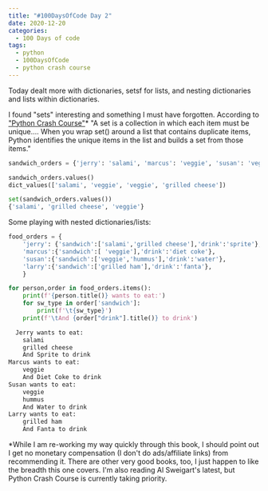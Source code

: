 ```yaml
---
title: "#100DaysOfCode Day 2"
date: 2020-12-20
categories:
  - 100 Days of code
tags:
  - python
  - 100DaysOfCode
  - python crash course
---
```


Today dealt more with dictionaries, setsf for lists, and nesting dictionaries and lists within dictionaries.

I found "sets" interesting and something I must have forgotten. According to ["Python Crash Course"][python-crash-course]* "A set is a collection in which each item must be unique.... When you wrap set() around a list that contains duplicate items, Python identifies the unique items in the list and builds a set from those items."


```python
sandwich_orders = {'jerry': 'salami', 'marcus': 'veggie', 'susan': 'veggie', 'larry': 'grilled cheese'}

sandwich_orders.values()
dict_values(['salami', 'veggie', 'veggie', 'grilled cheese'])

set(sandwich_orders.values())
{'salami', 'grilled cheese', 'veggie'}
```

Some playing with nested dictionaries/lists:

```python
food_orders = {
	'jerry': {'sandwich':['salami','grilled cheese'],'drink':'sprite'},
	'marcus':{'sandwich':[ 'veggie'],'drink':'diet coke'},
	'susan':{'sandwich':['veggie','hummus'],'drink':'water'},
	'larry':{'sandwich':['grilled ham'],'drink':'fanta'},
	}

for person,order in food_orders.items():
	print(f'{person.title()} wants to eat:')
	for sw_type in order['sandwich']:
		print(f'\t{sw_type}')
	print(f'\tAnd {order["drink"].title()} to drink')

  Jerry wants to eat:
	salami
	grilled cheese
	And Sprite to drink
Marcus wants to eat:
	veggie
	And Diet Coke to drink
Susan wants to eat:
	veggie
	hummus
	And Water to drink
Larry wants to eat:
	grilled ham
	And Fanta to drink

```

*While I am re-working my way quickly through this book, I should point out I get no monetary compensation (I don't do ads/affiliate links) from recommending it.  There are other very good books, too, I just happen to like the breadth this one covers.  I'm also reading Al Sweigart's latest, but Python Crash Course is currently taking priority.

[python-crash-course]: https://nostarch.com/pythoncrashcourse2e
[100DaysOfCode]:https://www.100daysofcode.com/